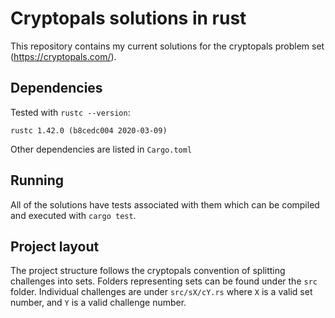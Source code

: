 # Cryptopals solutions in rust
This repository contains my current solutions for the cryptopals problem set (https://cryptopals.com/).

## Dependencies
Tested with `rustc --version`:
```
rustc 1.42.0 (b8cedc004 2020-03-09)
```
Other dependencies are listed in `Cargo.toml`
## Running
All of the solutions have tests associated with them which can be compiled and executed with `cargo test`.

## Project layout
The project structure follows the cryptopals convention of splitting challenges into sets. Folders representing sets can be found under the `src` folder. Individual challenges are under `src/sX/cY.rs` where `X` is a valid set number, and `Y` is a valid challenge number.
